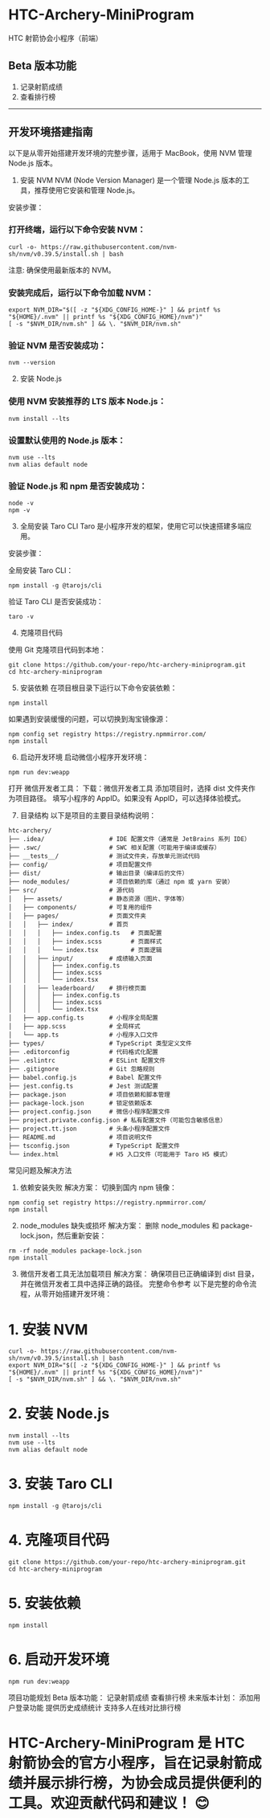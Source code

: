 # HTC-Archery-MiniProgram
HTC 射箭协会小程序（前端）

## Beta 版本功能
1. 记录射箭成绩
2. 查看排行榜

------------------

## 开发环境搭建指南
以下是从零开始搭建开发环境的完整步骤，适用于 MacBook，使用 NVM 管理 Node.js 版本。

1. 安装 NVM
NVM (Node Version Manager) 是一个管理 Node.js 版本的工具，推荐使用它安装和管理 Node.js。

安装步骤：

### 打开终端，运行以下命令安装 NVM：
```
curl -o- https://raw.githubusercontent.com/nvm-sh/nvm/v0.39.5/install.sh | bash
```
注意: 确保使用最新版本的 NVM。

### 安装完成后，运行以下命令加载 NVM：
```
export NVM_DIR="$([ -z "${XDG_CONFIG_HOME-}" ] && printf %s "${HOME}/.nvm" || printf %s "${XDG_CONFIG_HOME}/nvm")"
[ -s "$NVM_DIR/nvm.sh" ] && \. "$NVM_DIR/nvm.sh"
```
### 验证 NVM 是否安装成功：
```
nvm --version
```

2. 安装 Node.js
### 使用 NVM 安装推荐的 LTS 版本 Node.js：
```
nvm install --lts
```
### 设置默认使用的 Node.js 版本：
```
nvm use --lts
nvm alias default node
```
### 验证 Node.js 和 npm 是否安装成功：
```
node -v
npm -v
```
3. 全局安装 Taro CLI
Taro 是小程序开发的框架，使用它可以快速搭建多端应用。

安装步骤：

全局安装 Taro CLI：
```
npm install -g @tarojs/cli
```
验证 Taro CLI 是否安装成功：
```
taro -v
```
4. 克隆项目代码

使用 Git 克隆项目代码到本地：
```
git clone https://github.com/your-repo/htc-archery-miniprogram.git
cd htc-archery-miniprogram
```
5. 安装依赖
在项目根目录下运行以下命令安装依赖：
```
npm install
```
如果遇到安装缓慢的问题，可以切换到淘宝镜像源：
```
npm config set registry https://registry.npmmirror.com/
npm install
```
6. 启动开发环境
启动微信小程序开发环境：


```
npm run dev:weapp
```

打开 微信开发者工具：
下载：微信开发者工具
添加项目时，选择 dist 文件夹作为项目路径。
填写小程序的 AppID。如果没有 AppID，可以选择体验模式。

7. 目录结构
以下是项目的主要目录结构说明：

```
htc-archery/
├── .idea/                  # IDE 配置文件（通常是 JetBrains 系列 IDE）
├── .swc/                   # SWC 相关配置（可能用于编译或缓存）
├── __tests__/              # 测试文件夹，存放单元测试代码
├── config/                 # 项目配置文件
├── dist/                   # 输出目录（编译后的文件）
├── node_modules/           # 项目依赖的库（通过 npm 或 yarn 安装）
├── src/                    # 源代码
│   ├── assets/             # 静态资源（图片、字体等）
│   ├── components/         # 可复用的组件
│   ├── pages/              # 页面文件夹
│   │   ├── index/          # 首页
│   │   │   ├── index.config.ts   # 页面配置
│   │   │   ├── index.scss        # 页面样式
│   │   │   └── index.tsx         # 页面逻辑
│   │   ├── input/          # 成绩输入页面
│   │   │   ├── index.config.ts
│   │   │   ├── index.scss
│   │   │   └── index.tsx
│   │   ├── leaderboard/    # 排行榜页面
│   │   │   ├── index.config.ts
│   │   │   ├── index.scss
│   │   │   └── index.tsx
│   ├── app.config.ts       # 小程序全局配置
│   ├── app.scss            # 全局样式
│   └── app.ts              # 小程序入口文件
├── types/                  # TypeScript 类型定义文件
├── .editorconfig           # 代码格式化配置
├── .eslintrc               # ESLint 配置文件
├── .gitignore              # Git 忽略规则
├── babel.config.js         # Babel 配置文件
├── jest.config.ts          # Jest 测试配置
├── package.json            # 项目依赖和脚本管理
├── package-lock.json       # 锁定依赖版本
├── project.config.json     # 微信小程序配置文件
├── project.private.config.json # 私有配置文件（可能包含敏感信息）
├── project.tt.json         # 头条小程序配置文件
├── README.md               # 项目说明文件
├── tsconfig.json           # TypeScript 配置文件
└── index.html              # H5 入口文件（可能用于 Taro H5 模式）
```

常见问题及解决方法
1. 依赖安装失败
解决方案： 切换到国内 npm 镜像：
```
npm config set registry https://registry.npmmirror.com/
npm install
```
2. node_modules 缺失或损坏
解决方案： 删除 node_modules 和 package-lock.json，然后重新安装：
```
rm -rf node_modules package-lock.json
npm install
```
3. 微信开发者工具无法加载项目
解决方案： 确保项目已正确编译到 dist 目录，并在微信开发者工具中选择正确的路径。
完整命令参考
以下是完整的命令流程，从零开始搭建开发环境：

# 1. 安装 NVM
```
curl -o- https://raw.githubusercontent.com/nvm-sh/nvm/v0.39.5/install.sh | bash
export NVM_DIR="$([ -z "${XDG_CONFIG_HOME-}" ] && printf %s "${HOME}/.nvm" || printf %s "${XDG_CONFIG_HOME}/nvm")"
[ -s "$NVM_DIR/nvm.sh" ] && \. "$NVM_DIR/nvm.sh"
```
# 2. 安装 Node.js
```
nvm install --lts
nvm use --lts
nvm alias default node
```
# 3. 安装 Taro CLI
```
npm install -g @tarojs/cli
```

# 4. 克隆项目代码
```
git clone https://github.com/your-repo/htc-archery-miniprogram.git
cd htc-archery-miniprogram
```
# 5. 安装依赖
```
npm install
```
# 6. 启动开发环境
```
npm run dev:weapp
```

项目功能规划
Beta 版本功能：
记录射箭成绩
查看排行榜
未来版本计划：
添加用户登录功能
提供历史成绩统计
支持多人在线对比排行榜


# HTC-Archery-MiniProgram 是 HTC 射箭协会的官方小程序，旨在记录射箭成绩并展示排行榜，为协会成员提供便利的工具。欢迎贡献代码和建议！ 😊
